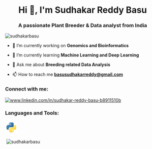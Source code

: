 <h1 align="center">Hi 👋, I'm Sudhakar Reddy Basu</h1>
<h3 align="center">A passionate Plant Breeder & Data analyst from India</h3>

<p align="left"> <img src="https://komarev.com/ghpvc/?username=sudhakarbasu&label=Profile%20views&color=0e75b6&style=flat" alt="sudhakarbasu" /> </p>

- 🔭 I’m currently working on **Genomics and Bioinformatics**

- 🌱 I’m currently learning **Machine Learning and Deep Learning**

- 💬 Ask me about **Breeding related Data Analysis**

- 📫 How to reach me **basusudhakarreddy@gmail.com**

<h3 align="left">Connect with me:</h3>
<p align="left">
<a href="https://linkedin.com/in/www.linkedin.com/in/sudhakar-reddy-basu-b8911510b" target="blank"><img align="center" src="https://raw.githubusercontent.com/rahuldkjain/github-profile-readme-generator/master/src/images/icons/Social/linked-in-alt.svg" alt="www.linkedin.com/in/sudhakar-reddy-basu-b8911510b" height="30" width="40" /></a>
</p>

<h3 align="left">Languages and Tools:</h3>
<p align="left"> <a href="https://www.python.org" target="_blank" rel="noreferrer"> <img src="https://raw.githubusercontent.com/devicons/devicon/master/icons/python/python-original.svg" alt="python" width="40" height="40"/> </a> </p>

<p>&nbsp;<img align="center" src="https://github-readme-stats.vercel.app/api?username=sudhakarbasu&show_icons=true&locale=en" alt="sudhakarbasu" /></p>
